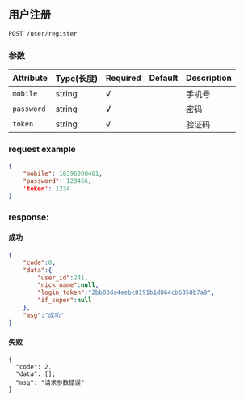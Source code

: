 ## 用户注册

```
POST /user/register
```
### 参数
| Attribute | Type(长度) | Required | Default | Description |
| ---------- | --- | -------- | ---- | ----------- |
| `mobile` | string | √ | |手机号|
| `password` | string | √ | |密码|
| `token` | string | √ | |验证码|

### request example
```json
{
    "mobile": 18396008401,
    "password": 123456,
    'token': 1234
}
```

### response:
#### 成功
```json
{
    "code":0,
    "data":{
        "user_id":241,
        "nick_name":null,
        "login_token":"2bb03da4eebc8191b1d864cb6358b7a9",
        "if_super":null
    },
    "msg":"成功"
}
```
#### 失败
```
{
  "code": 2,
  "data": [],
  "msg": "请求参数错误"
}
```